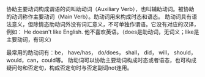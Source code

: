 协助主要动词构成谓语的词叫助动词（Auxiliary Verb），也叫辅助动词。被协助的动词称作主要动词（Main Verb）。助动词用来构成时态和语态。 助动词具有语法意义，但除情态助动词外没有词汇意义，不可单独作谓语。它没有对应的汉译，例如： He doesn't like English. 他不喜欢英语。（does是助动词，无词义；like是主要动词，有词义)

最常用的助动词有：be， have/has， do/does， shall， did， will， should， would，can，could等。
助动词可以协助主要动词构成时态或者语态，也可构成疑问句和否定句，构成否定句时与否定副词not连用。
